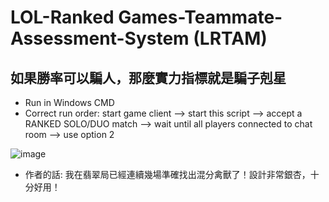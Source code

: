 # LOL-Ranked Games-Teammate-Assessment-System (LRTAM)
## 如果勝率可以騙人，那麼實力指標就是騙子剋星
- Run in Windows CMD <br/>
- Correct run order: start game client --> start this script --> accept a RANKED SOLO/DUO match --> wait until all players connected to chat room --> use option 2

![image](https://github.com/hung0125/LOL-Ranked-Games-Teammate-Assessment-Model/assets/65654501/695d4f56-2fd6-4af9-baf8-31e488059630)

- 作者的話: 我在翡翠局已經連續幾場準確找出混分禽獸了！設計非常銀杏，十分好用！
